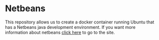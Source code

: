 # Netbeans

This repository allows us to create a docker container running Ubuntu that has a Netbeans java development environment. 
If you want more information about netbeans [click here](https://netbeans.org/index.html) to go to the site.
